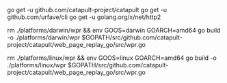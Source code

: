 go get -u github.com/catapult-project/catapult
go get -u github.com/urfave/cli
go get -u golang.org/x/net/http2

rm ./platforms/darwin/wpr && env GOOS=darwin GOARCH=amd64 go build -o ./platforms/darwin/wpr $GOPATH/src/github.com/catapult-project/catapult/web_page_replay_go/src/wpr.go 

rm ./platforms/linux/wpr && env GOOS=linux GOARCH=amd64 go build -o ./platforms/linux/wpr $GOPATH/src/github.com/catapult-project/catapult/web_page_replay_go/src/wpr.go 
